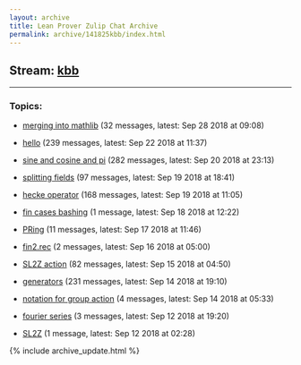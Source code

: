 ```yaml
---
layout: archive
title: Lean Prover Zulip Chat Archive
permalink: archive/141825kbb/index.html
---
```


## Stream: [kbb](https://leanprover-community.github.io/archive/141825kbb/index.html)
---

### Topics:

* [merging into mathlib](60837mergingintomathlib.html) (32 messages, latest: Sep 28 2018 at 09:08)

* [hello](47413hello.html) (239 messages, latest: Sep 22 2018 at 11:37)

* [sine and cosine and pi](47024sineandcosineandpi.html) (282 messages, latest: Sep 20 2018 at 23:13)

* [splitting fields](77718splittingfields.html) (97 messages, latest: Sep 19 2018 at 18:41)

* [hecke operator](47597heckeoperator.html) (168 messages, latest: Sep 19 2018 at 11:05)

* [fin cases bashing](38089fincasesbashing.html) (1 message, latest: Sep 18 2018 at 12:22)

* [PRing](50337PRing.html) (11 messages, latest: Sep 17 2018 at 11:46)

* [fin2.rec](07384fin2rec.html) (2 messages, latest: Sep 16 2018 at 05:00)

* [SL2Z action](13546SL2Zaction.html) (82 messages, latest: Sep 15 2018 at 04:50)

* [generators](59003generators.html) (231 messages, latest: Sep 14 2018 at 19:10)

* [notation for group action](18975notationforgroupaction.html) (4 messages, latest: Sep 14 2018 at 05:33)

* [fourier series](20104fourierseries.html) (3 messages, latest: Sep 12 2018 at 19:20)

* [SL2Z](14444SL2Z.html) (1 message, latest: Sep 12 2018 at 02:28)


{% include archive_update.html %}
